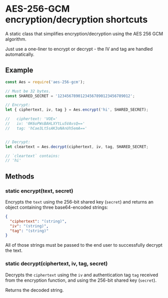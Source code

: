 # AES-256-GCM encryption/decryption shortcuts #

A static class that simplifies encryption/decryption using the AES 256 GCM algorithm.

Just use a one-liner to encrypt or decrypt - the IV and tag are handled
automatically.

## Example ##

```js
const Aes = require('aes-256-gcm');

// Must be 32 bytes.
const SHARED_SECRET = '12345678901234567890123456789012';

// Encrypt:
let { ciphertext, iv, tag } = Aes.encrypt('hi', SHARED_SECRET);

//   ciphertext: 'VOE='
//   iv: '0K6oPWsBAHLXYtLu5VAvsQ=='
//   tag: 'hCae3Lt5sAK3oNAnUh5emA==' 


// Decrypt:
let cleartext = Aes.decrypt(ciphertext, iv, tag, SHARED_SECRET;

// `cleartext` contains:
// 'hi'

```

## Methods ##

### static encrypt(text, secret) ###

Encrypts the `text` using the 256-bit shared key (`secret`) and returns an object
containing three base64-encoded strings:

```json
{ 
  "ciphertext": "(string)", 
  "iv": "(string)", 
  "tag": "(string)"
}
```

All of those strings must be passed to the end user to successfully decrypt the
text.

### static decrypt(ciphertext, iv, tag, secret) ###

Decrypts the `ciphertext` using the `iv` and authentication tag `tag` received
from the encryption function, and using the 256-bit shared key (`secret`).

Returns the decoded string.